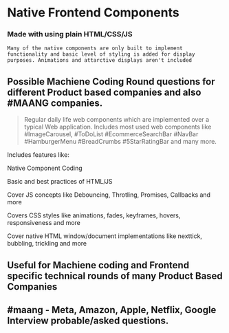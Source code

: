 # Native Frontend Components
### Made with using plain HTML/CSS/JS

```Many of the native components are only built to implement functionality and basic level of styling is added for display purposes. Animations and attarctive displays aren't included```

## Possible Machiene Coding Round questions for different Product based companies and also #MAANG companies.

> Regular daily life web components which are implemented over a typical Web application.
> Includes most used web components like #ImageCarousel, #ToDoList #EcommerceSearchBar #NavBar #HamburgerMenu #BreadCrumbs #5StarRatingBar and many more.

Includes features like:

Native Component Coding
<br />

Basic and best practices of HTML/JS
<br />

Cover JS concepts like Debouncing, Throtling, Promises, Callbacks and more
<br />

Covers CSS styles like animations, fades, keyframes, hovers, responsiveness and more
<br />

Cover native HTML window/document implementations like nexttick, bubbling, trickling and more

## Useful for Machiene coding and Frontend specific technical rounds of many Product Based Companies
## #maang - Meta, Amazon, Apple, Netflix, Google Interview probable/asked questions.